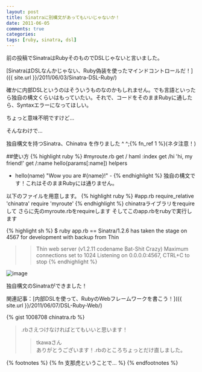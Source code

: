 ```yaml
---
layout: post
title: Sinatraに別構文があってもいいじゃないか！
date: 2011-06-05
comments: true
categories:
tags: [ruby, sinatra, dsl]
---
```


前の投稿でSinatraはRubyそのものでDSLじゃないと言いました。

[SinatraはDSLなんかじゃない、Ruby偽装を使ったマインドコントロールだ！]({{ site.url }}/2011/06/03/Sinatra-DSL-Ruby/)

確かに内部DSLというのはそういうものなのかもしれません。でも言語といったら独自の構文くらいはもっていたい。それで、コードをそのままRubyに通したら、Syntaxエラーになってほしい。

ちょっと意味不明ですけど...

そんなわけで...

独自構文を持つSinatra、Chinatra を作りました ^ ^;{% fn_ref 1 %}(ネタ注意！)

##使い方
{% highlight ruby %}
#myroute.rb
get /
  haml :index
get /hi
  'hi, my friend!'
get /:name
  hello(params[:name])
helpers
  - hello(name)
    "Wow you are #{name}!" -
{% endhighlight %}
独自の構文です！これはそのままRubyには通りません。

以下のファイルを用意します。
{% highlight ruby %}
#app.rb
require_relative 'chinatra'
require 'myroute'
{% endhighlight %}
chinatraライブラリをrequireして
さらに先のmyroute.rbをrequireします
そしてこのapp.rbをrubyで実行します

{% highlight sh %}
$ ruby app.rb
== Sinatra/1.2.6 has taken the stage on 4567 for development with backup from Thin
>> Thin web server (v1.2.11 codename Bat-Shit Crazy)
>> Maximum connections set to 1024
>> Listening on 0.0.0.0:4567, CTRL+C to stop
{% endhighlight %}

![image](http://img.f.hatena.ne.jp/images/fotolife/k/keyesberry/20110605/20110605170347.png)


独自構文のSinatraができました！

関連記事：[内部DSLを使って、RubyのWebフレームワークを書こう！]({{ site.url }}/2011/06/07/DSL-Ruby-Web/)

{% gist 1008708 chinatra.rb %}

>.rbさえつけなければとてもいいと思います！
>> tkawaさん<br>ありがとうございます！.rbのところちょっとだけ直しました。

{% footnotes %}
   {% fn 支那虎ということで... %}
{% endfootnotes %}
